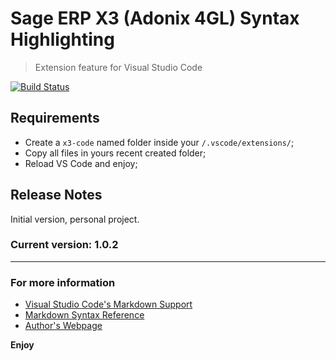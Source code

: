 # Sage ERP X3 (Adonix 4GL) Syntax Highlighting 

> Extension feature for Visual Studio Code 

 [![Build Status](https://travis-ci.org/leom806/x3-code.png?branch=master)](https://travis-ci.org/leom806/x3-code)


## Requirements

 - Create a `x3-code` named folder inside your `/.vscode/extensions/`;
 - Copy all files in yours recent created folder;
 - Reload VS Code and enjoy;

## Release Notes

Initial version, personal project.

### Current version: 1.0.2

-----------------------------------------------------------------------------------------------------------

### For more information

* [Visual Studio Code's Markdown Support](http://code.visualstudio.com/docs/languages/markdown)
* [Markdown Syntax Reference](https://help.github.com/articles/markdown-basics/)
* [Author's Webpage](https://www.linkedin.com/in/leonardomomente/)

**Enjoy**
